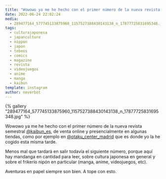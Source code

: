 ```yaml
---
title: "Wowowo ya me he hecho con el primer número de la nueva revista semestral @kaibun_es"
date: 2022-06-24 22:02:24
media: 
  - 289477164_577745133875960_1157527388430143138_n_17877725831695348.jpg
tags: 
  - culturajaponesa
  - japanculture
  - nippon
  - japon
  - tebeos
  - comics
  - magazine
  - revista
  - videojuegos
  - anime
  - manga
  - kaibun
template: instagram
author: neverbot
---
```


{% gallery "289477164_577745133875960_1157527388430143138_n_17877725831695348.jpg" %}

Wowowo ya me he hecho con el primer número de la nueva revista semestral [@kaibun_es](https://instagram.com/kaibun_es), de venta online y presencialmente en algunas tiendas, como por ejemplo en [@otaku_center_madrid](https://instagram.com/otaku_center_madrid) que es donde yo la he cogido esta misma tarde.

Menos mal que tardará en salir todavía el siguiente número, porque aquí hay mandanga en cantidad para leer, sobre cultura japonesa en general y sobre el frikerío nipón en particular (manga, anime, videojuegos, etc).

Aventuras en papel siempre son bien. A tope con esto.
